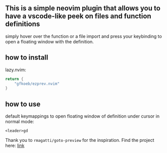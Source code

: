 ## This is a simple neovim plugin that allows you to have a vscode-like peek on files and function definitions

simply hover over the function or a file import and press your keybinding to open a floating window with the definition.

## how to install

lazy.nvim:
```lua
return {
    "gfkoeb/ezprev.nvim"
}
```
## how to use

default keymappings to open floating window of definition under cursor in normal mode:

```vim
<leader>gd
```

Thank you to ```rmagatti/goto-preview``` for the inspiration. Find the project here: [link](https://github.com/rmagatti/goto-preview)
